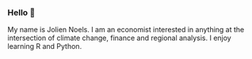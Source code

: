 ### Hello 👋

My name is Jolien Noels. I am an economist interested in anything at the intersection of climate change, finance and regional analysis. I enjoy learning R and Python.


<!--
**JolienNoels/joliennoels** is a ✨ _special_ ✨ repository because its `README.md` (this file) appears on your GitHub profile.

Here are some ideas to get you started:

- 🔭 I’m currently working on ...
- 🌱 I’m currently learning ...
- 👯 I’m looking to collaborate on ...
- 🤔 I’m looking for help with ...
- 💬 Ask me about ...
- 📫 How to reach me: ...
- 😄 Pronouns: ...
- ⚡ Fun fact: ...
Thank you to Alison Hill for her tutorial https://alison.rbind.io/post/new-year-new-blogdown.
-->


